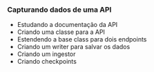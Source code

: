 

### Capturando dados de uma API

 * Estudando a documentação da API
 * Criando uma classe para a API
 * Estendendo a base class para dois endpoints
 * Criando um writer para salvar os dados
 * Criando um ingestor
 * Criando checkpoints

